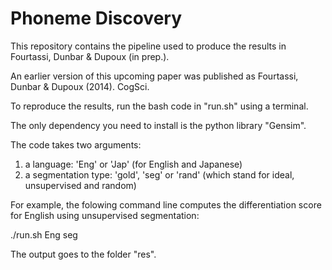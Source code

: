 # Phoneme Discovery

This repository contains the pipeline used to produce the results in Fourtassi, Dunbar & Dupoux (in prep.). 

An earlier version of this upcoming paper was published as Fourtassi, Dunbar & Dupoux (2014). CogSci.

To reproduce the results, run the bash code in "run.sh" using a terminal.

The only dependency you need to install is the python library "Gensim".

The code takes two arguments:
1) a language: 'Eng' or 'Jap' (for English and Japanese)
2) a segmentation type: 'gold', 'seg' or 'rand' (which stand for ideal, unsupervised and random)

For example, the folowing command line computes the differentiation score for English using unsupervised segmentation:

./run.sh Eng seg

The output goes to the folder "res".
